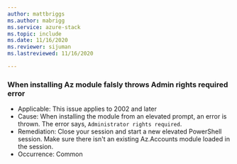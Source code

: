 ```yaml
---
author: mattbriggs
ms.author: mabrigg
ms.service: azure-stack
ms.topic: include
ms.date: 11/16/2020
ms.reviewer: sijuman
ms.lastreviewed: 11/16/2020

---
```


### When installing Az module falsly throws Admin rights required error

- Applicable: This issue applies to 2002 and later
- Cause: When installing the module from an elevated prompt, an error is thrown. The error says, `Administrator rights required`.
- Remediation: Close your session and start a new elevated PowerShell session. Make sure there isn't an existing Az.Accounts module loaded in the session.
- Occurrence: Common